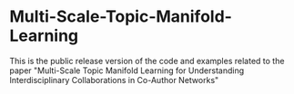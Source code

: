 # Multi-Scale-Topic-Manifold-Learning
This is the public release version of the code and examples related to the paper "Multi-Scale Topic Manifold Learning for Understanding Interdisciplinary Collaborations in Co-Author Networks"
